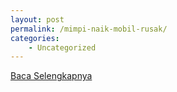 ```yaml
---
layout: post
permalink: /mimpi-naik-mobil-rusak/
categories:
    - Uncategorized
---
```


[Baca Selengkapnya](/10)